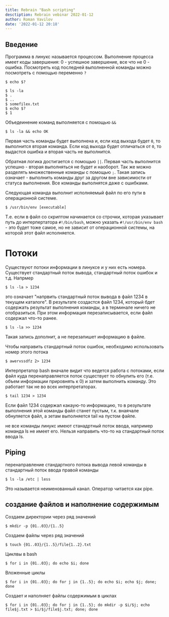 ```yaml
---
title: Rebrain "Bash scripting"
desctiption: Rebrain vebinar 2022-01-12
author: Roman Vavilov
date: '2022-01-12 20:18'
---
```


## Введение

Программа в линукс называется процессом. Выполнение процесса имеет коды завершения: 0 - успешное завершение, все что не
0 - ошибка. Посмотреть код последней выполненной команды можно посмотреть с помощью переменно `?`

```Shell
$ echo $?

$ ls -la
$ .
$ ..
$ somefilex.txt
$ echo $?
$ 1
```
Объедеинение команд выполняется с помощью `&&`

```Shell
$ ls -la && echo OK
```

Первая часть команды будет выполнена и, если код выхода будет `0`, то выполнится вторая команда. Если код выхода будет
отличаться от `0`, то выдастся ошибка и вторая часть не выполнится.

Обратная логика достигается с помощью `||`. Первая часть выполнится успешно - вторая выполняться не будет и наоборот.
Так же можно разделять множественные команды с помощью `;`. Такая запись означает - выполнить команды друг за другом вне
зависимости от статуса выполнения. Все команды выполнятся даже с ошибками.

Следующая команда выполнит исполняемый файл по его пути в операционной системе.
```Shell
$ /usr/bin/env [executable]
```

Т.е. если в файл со скриптом начинается со строчки, которая указывает путь до интерпертатора `#!/bin/bash`, можно
указать `#!/usr/bin/env bash` - это будет тоже самое, но не зависит от операционной системы, на которой этот файл
исполняется. 

# Потоки

Существуют потоки информации в линуксе и у них есть номера. Существует стандартный поток вывода, стандартный поток
ошибок и т.д. Напрмер

```Shell
$ ls -la > 1234
```

это означает "напрвить стандартный поток вывода в файл 1234 в текущем каталоге". В результате создастся файл 1234,
который бдет содержать результат выполнения команды, а в терминале ничего не отобразиться. При этом информация
перезаписывается, если файл содержал что-то ранее.

```Shell
$ ls -la >> 1234
```

Такая запись дополнит, а не перезапишет информацию в файле.

Чтобы направить стандартный поток ошибок, необходимо использовать номер этого потока

```Shell
$ awervssdfz 2> 1234
```

Интерпретатор bash вначале видит что ведется работа с потоками, если файл куда перенаправляется поток существует то
обнулить его (т.е. объем информации прировнять к 0) и затем выполнить команду. Это работает так не во всех
интерпретаторах.

```Shell
$ tail 1234 > 1234
```
Если файл 1234 содержал какаую-то информацию, то в результате выполнения этой команды файл станет пустым, т.к. внаячале
обнуляется файл, а зетам выполняется tail на пустом файле.

не все команды линукс имеют станадртный поток ввода, например команда ls не имеет его. Нельзя направить что-то на
стандартный поток ввода ls.

## Piping

перенаправление стандартного потока вывода левой команды в стандартный поток ввода правой команды

```Shell
$ ls -la /etc | less
```

Это называется неименованный канал. Оператор читается как pipe.

## создание файлов и наполнение содержимым

Создаем директории через ряд значений

```Shell
$ mkdir -p {01..03}/{1..5}
```

Создаем файлы через ряд значений

```Shell
$ touch {01..03}/{1..5}/file{1..2}.txt
```

Циклвы в bash

```Shell
$ for i in {01..03}; do echo $i; done
```

Вложенные циклы

```Shell
$ for i in {01..03}; do for j in {1..5}; do echo $i; echo $j; done; done
```

Создает и наполняет файлы содержимым в циклах

```Shell
$ for i in {01..03}; do for j in {1..5}; do mkdir -p $i/$j; echo file$j.txt > $i/$j/file$j.txt; done; done
```

